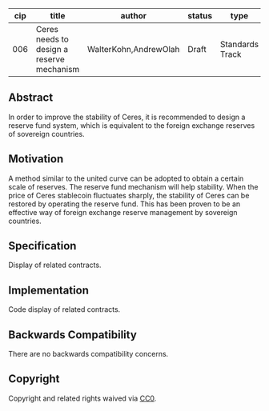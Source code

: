 | cip  | title                                     | author                | status | type            | category | created   |
| ---- | ----------------------------------------- | --------------------- | ------ | --------------- | -------- | --------- |
| 006  | Ceres needs to design a reserve mechanism | WalterKohn,AndrewOlah | Draft  | Standards Track | ERC      | 2021-6-22 |



## Abstract

In order to improve the stability of Ceres, it is recommended to design a reserve fund system, which is equivalent to the foreign exchange reserves of sovereign countries.

## Motivation

A method similar to the united curve can be adopted to obtain a certain scale of reserves. The reserve fund mechanism will help stability. When the price of Ceres stablecoin fluctuates sharply, the stability of Ceres can be restored by operating the reserve fund. This has been proven to be an effective way of foreign exchange reserve management by sovereign countries.

## Specification

Display of related contracts.

## Implementation

Code display of related contracts.

## Backwards Compatibility

There are no backwards compatibility concerns.

## Copyright

Copyright and related rights waived via [CC0](https://creativecommons.org/publicdomain/zero/1.0/).
